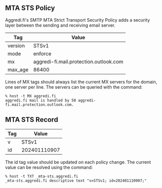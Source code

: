 ## MTA STS Policy

Aggredi.fi's SMTP MTA Strict Transport Security Policy adds a security layer between the sending and receiving email server.

| Tag | Value |
| --- | --- |
| version | STSv1 |
| mode | enforce |
| mx | aggredi-fi.mail.protection.outlook.com |
| max_age | 86400 |

Lines of MX tags should always list the current MX servers for the domain, one server per line. The servers can be queried with the command:

```
% host -t MX aggredi.fi
aggredi.fi mail is handled by 50 aggredi-fi.mail.protection.outlook.com.
```

## MTA STS Record

| Tag | Value |
| --- | --- |
| v | STSv1 |
| id | 202401110907 |

The id tag value should be updated on each policy change. The current value can be resolved using the command:

```
% host -t TXT _mta-sts.aggredi.fi
_mta-sts.aggredi.fi descriptive text "v=STSv1; id=202401110907;"
```

